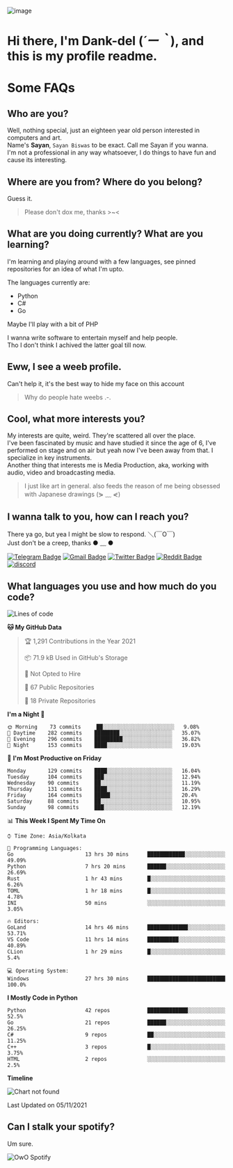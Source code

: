 ![image](https://user-images.githubusercontent.com/63096193/125182844-29f20800-e22f-11eb-8dc9-b0f2d29647bb.png)

# **Hi there, I'm Dank-del (*´ー｀*), and this is my profile readme.**
<!--  [![Profile views](https://gpvc.arturio.dev/dank-del)](https://github.com/dank-del) -->
# Some FAQs

## **Who are you?**

Well, nothing special, just an eighteen year old person interested in computers and art. \
Name's **Sayan**, `Sayan Biswas` to be exact. Call me Sayan if you wanna. \
I'm not a professional in any way whatsoever, I do things to have fun and cause its interesting.

## **Where are you from? Where do you belong?**

Guess it.
> Please don't dox me, thanks >~<

## **What are you doing currently? What are you learning?**

I'm learning and playing around with a few languages, see pinned repositories for an idea of what I'm upto.

The languages currently are:

- Python
- C#
- Go

Maybe I'll play with a bit of PHP

I wanna write software to entertain myself and help people. \
Tho I don't think I achived the latter goal till now.

## **Eww, I see a weeb profile.**

Can't help it, it's the best way to hide my face on this account
> Why do people hate weebs .-.

## **Cool, what more interests you?**

My interests are quite, weird. They're scattered all over the place. \
I've been fascinated by music and have studied it since the age of 6, I've performed on stage and on air but yeah now I've been away from that. I specialize in key instruments. \
Another thing that interests me is Media Production, aka, working with audio, video and broadcasting media.

> I just like art in general. also feeds the reason of me being obsessed with Japanese drawings (⋟ ﹏ ⋞)

## **I wanna talk to you, how can I reach you?**

There ya go, but yea I might be slow to respond. ＼(￣O￣) \
Just don't be a creep, thanks ● ﹏ ●

[![Telegram Badge](https://img.shields.io/badge/-dank_as_fuck-1ca0f1?style=flat-square&logo=telegram&logoColor=white&link=https://t.me/dank_as_fuck)](https://t.me/dank_as_fuck)
[![Gmail Badge](https://img.shields.io/badge/-chizuru@kanojo.tk-c14438?style=flat-square&logo=Gmail&logoColor=white&link=mailto:chizuru@kanojo.tk)](mailto:chizuru@kanojo.tk)
[![Twitter Badge](https://img.shields.io/twitter/follow/TheDankDel?style=social)](https://twitter.com/TheDankDel)
[![Reddit Badge](https://img.shields.io/reddit/user-karma/combined/dank_as_fuck_?style=social)](https://www.reddit.com/user/dank_as_fuck_/)
[![discord](https://discord-md-badge.vercel.app/api/shield/506536929152466945?style=social)](https://discordapp.com/users/506536929152466945)

## **What languages you use and how much do you code?**

<!--START_SECTION:waka-->
![Lines of code](https://img.shields.io/badge/From%20Hello%20World%20I%27ve%20Written-947774%20lines%20of%20code-blue)

**🐱 My GitHub Data** 

> 🏆 1,291 Contributions in the Year 2021
 > 
> 📦 71.9 kB Used in GitHub's Storage 
 > 
> 🚫 Not Opted to Hire
 > 
> 📜 67 Public Repositories 
 > 
> 🔑 18 Private Repositories  
 > 
**I'm a Night 🦉** 

```text
🌞 Morning    73 commits     ██░░░░░░░░░░░░░░░░░░░░░░░   9.08% 
🌆 Daytime    282 commits    ████████░░░░░░░░░░░░░░░░░   35.07% 
🌃 Evening    296 commits    █████████░░░░░░░░░░░░░░░░   36.82% 
🌙 Night      153 commits    ████░░░░░░░░░░░░░░░░░░░░░   19.03%

```
📅 **I'm Most Productive on Friday** 

```text
Monday       129 commits    ████░░░░░░░░░░░░░░░░░░░░░   16.04% 
Tuesday      104 commits    ███░░░░░░░░░░░░░░░░░░░░░░   12.94% 
Wednesday    90 commits     ██░░░░░░░░░░░░░░░░░░░░░░░   11.19% 
Thursday     131 commits    ████░░░░░░░░░░░░░░░░░░░░░   16.29% 
Friday       164 commits    █████░░░░░░░░░░░░░░░░░░░░   20.4% 
Saturday     88 commits     ██░░░░░░░░░░░░░░░░░░░░░░░   10.95% 
Sunday       98 commits     ███░░░░░░░░░░░░░░░░░░░░░░   12.19%

```


📊 **This Week I Spent My Time On** 

```text
⌚︎ Time Zone: Asia/Kolkata

💬 Programming Languages: 
Go                       13 hrs 30 mins      ████████████░░░░░░░░░░░░░   49.09% 
Python                   7 hrs 20 mins       ██████░░░░░░░░░░░░░░░░░░░   26.69% 
Rust                     1 hr 43 mins        █░░░░░░░░░░░░░░░░░░░░░░░░   6.26% 
TOML                     1 hr 18 mins        █░░░░░░░░░░░░░░░░░░░░░░░░   4.78% 
INI                      50 mins             ░░░░░░░░░░░░░░░░░░░░░░░░░   3.05%

🔥 Editors: 
GoLand                   14 hrs 46 mins      █████████████░░░░░░░░░░░░   53.71% 
VS Code                  11 hrs 14 mins      ██████████░░░░░░░░░░░░░░░   40.89% 
CLion                    1 hr 29 mins        █░░░░░░░░░░░░░░░░░░░░░░░░   5.4%

💻 Operating System: 
Windows                  27 hrs 30 mins      █████████████████████████   100.0%

```

**I Mostly Code in Python** 

```text
Python                   42 repos            █████████████░░░░░░░░░░░░   52.5% 
Go                       21 repos            ██████░░░░░░░░░░░░░░░░░░░   26.25% 
C#                       9 repos             ██░░░░░░░░░░░░░░░░░░░░░░░   11.25% 
C++                      3 repos             █░░░░░░░░░░░░░░░░░░░░░░░░   3.75% 
HTML                     2 repos             ░░░░░░░░░░░░░░░░░░░░░░░░░   2.5%

```


**Timeline**

![Chart not found](https://raw.githubusercontent.com/Dank-del/Dank-del/main/charts/bar_graph.png) 


 Last Updated on 05/11/2021
<!--END_SECTION:waka-->

## **Can I stalk your spotify?**

Um sure.

![OwO Spotify](https://spotify-recently-played-readme.vercel.app/api?user=31fdrsslnr7nvq4ytqwtw7c4rxfm&count=5)
